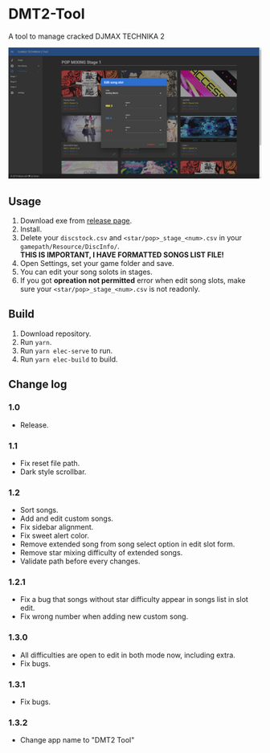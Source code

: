 # DMT2-Tool
A tool to manage cracked DJMAX TECHNIKA 2

![edit](./screenshot/edit.png)

## Usage
1. Download exe from [release page](https://github.com/rogeraabbccdd/DMT2-Tool/releases/latest).
2. Install.
3. Delete your `discstock.csv` and `<star/pop>_stage_<num>.csv` in your `gamepath/Resource/DiscInfo/`.  
   **THIS IS IMPORTANT, I HAVE FORMATTED SONGS LIST FILE!**
4. Open Settings, set your game folder and save.
5. You can edit your song solots in stages.
6. If you got **opreation not permitted** error when edit song slots, make sure your `<star/pop>_stage_<num>.csv` is not readonly.

## Build
1. Download repository.
2. Run `yarn`.
3. Run `yarn elec-serve` to run.
4. Run `yarn elec-build` to build.

## Change log
### 1.0
- Release.
### 1.1
- Fix reset file path.
- Dark style scrollbar.
### 1.2
- Sort songs.
- Add and edit custom songs.
- Fix sidebar alignment.
- Fix sweet alert color.
- Remove extended song from song select option in edit slot form.
- Remove star mixing difficulty of extended songs.
- Validate path before every changes.
### 1.2.1
- Fix a bug that songs without star difficulty appear in songs list in slot edit.
- Fix wrong number when adding new custom song.
### 1.3.0
- All difficulties are open to edit in both mode now, including extra.
- Fix bugs.
### 1.3.1
- Fix bugs.
### 1.3.2
- Change app name to "DMT2 Tool"